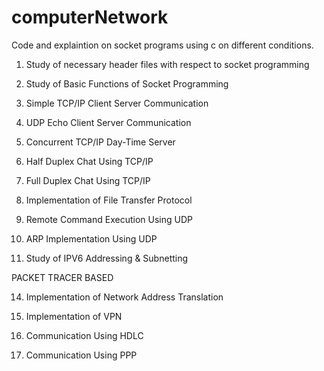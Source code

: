 # computerNetwork

Code and explaintion on socket programs using c on different conditions.

1. Study of necessary header files with respect to socket programming

2. Study of Basic Functions of Socket Programming

3. Simple TCP/IP Client Server Communication

4. UDP Echo Client Server Communication

5. Concurrent TCP/IP Day-Time Server

6. Half Duplex Chat Using TCP/IP
   
8. Full Duplex Chat Using TCP/IP

9. Implementation of File Transfer Protocol

10. Remote Command Execution Using UDP

11. ARP Implementation Using UDP

12. Study of IPV6 Addressing & Subnetting

PACKET TRACER BASED 

14.  Implementation of Network Address Translation

15.  Implementation of VPN

16.  Communication Using HDLC

17.  Communication Using PPP
